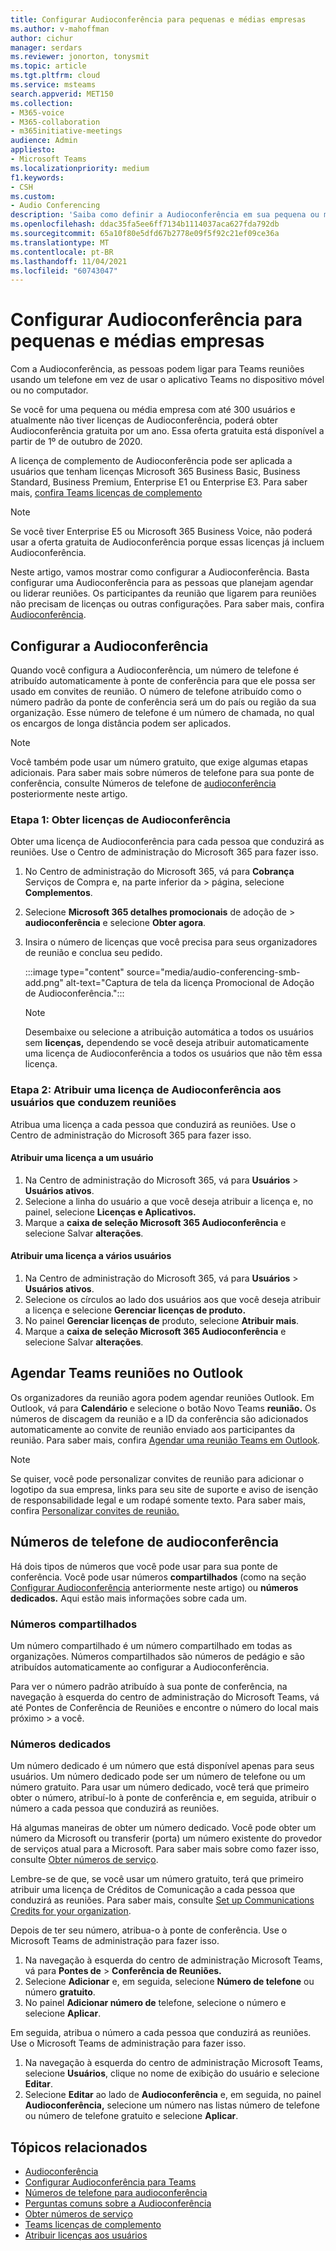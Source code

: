 ```yaml
---
title: Configurar Audioconferência para pequenas e médias empresas
ms.author: v-mahoffman
author: cichur
manager: serdars
ms.reviewer: jonorton, tonysmit
ms.topic: article
ms.tgt.pltfrm: cloud
ms.service: msteams
search.appverid: MET150
ms.collection:
- M365-voice
- M365-collaboration
- m365initiative-meetings
audience: Admin
appliesto:
- Microsoft Teams
ms.localizationpriority: medium
f1.keywords:
- CSH
ms.custom:
- Audio Conferencing
description: 'Saiba como definir a Audioconferência em sua pequena ou média empresa para pessoas que precisam usar um telefone para ligar para reuniões. '
ms.openlocfilehash: ddac35fa5ee6ff7134b1114037aca627fda792db
ms.sourcegitcommit: 65a10f80e5dfd67b2778e09f5f92c21ef09ce36a
ms.translationtype: MT
ms.contentlocale: pt-BR
ms.lasthandoff: 11/04/2021
ms.locfileid: "60743047"
---
```

# <a name="set-up-audio-conferencing-for-small-and-medium-businesses"></a>Configurar Audioconferência para pequenas e médias empresas

Com a Audioconferência, as pessoas podem ligar para Teams reuniões usando um telefone em vez de usar o aplicativo Teams no dispositivo móvel ou no computador.  

Se você for uma pequena ou média empresa com até 300 usuários e atualmente não tiver licenças de Audioconferência, poderá obter Audioconferência gratuita por um ano. Essa oferta gratuita está disponível a partir de 1º de outubro de 2020.

A licença de complemento de Audioconferência pode ser aplicada a usuários que tenham licenças Microsoft 365 Business Basic, Business Standard, Business Premium, Enterprise E1 ou Enterprise E3. Para saber mais, [confira Teams licenças de complemento](teams-add-on-licensing/microsoft-teams-add-on-licensing.md)

> [!NOTE]
> Se você tiver Enterprise E5 ou Microsoft 365 Business Voice, não poderá usar a oferta gratuita de Audioconferência porque essas licenças já incluem Audioconferência.

Neste artigo, vamos mostrar como configurar a Audioconferência. Basta configurar uma Audioconferência para as pessoas que planejam agendar ou liderar reuniões. Os participantes da reunião que ligarem para reuniões não precisam de licenças ou outras configurações. Para saber mais, confira [Audioconferência](audio-conferencing-in-office-365.md).

## <a name="set-up-audio-conferencing"></a>Configurar a Audioconferência

Quando você configura a Audioconferência, um número de telefone é atribuído automaticamente à ponte de conferência para que ele possa ser usado em convites de reunião. O número de telefone atribuído como o número padrão da ponte de conferência será um do país ou região da sua organização. Esse número de telefone é um número de chamada, no qual os encargos de longa distância podem ser aplicados.

> [!NOTE]
> Você também pode usar um número gratuito, que exige algumas etapas adicionais. Para saber mais sobre números de telefone para sua ponte de conferência, consulte Números de telefone de [audioconferência](#audio-conferencing-phone-numbers) posteriormente neste artigo.

### <a name="step-1-get-audio-conferencing-licenses"></a>Etapa 1: Obter licenças de Audioconferência

Obter uma licença de Audioconferência para cada pessoa que conduzirá as reuniões. Use o Centro de administração do Microsoft 365 para fazer isso.

1. No Centro de administração do Microsoft 365, vá para **Cobrança** Serviços de Compra e, na parte inferior da  >  página, selecione **Complementos**.
2. Selecione **Microsoft 365 detalhes promocionais** de adoção de  >  **audioconferência** e selecione **Obter agora**.
3. Insira o número de licenças que você precisa para seus organizadores de reunião e conclua seu pedido.

    :::image type="content" source="media/audio-conferencing-smb-add.png" alt-text="Captura de tela da licença Promocional de Adoção de Audioconferência.":::

    > [!NOTE]
    > Desembaixe ou selecione a atribuição automática a todos os usuários sem **licenças,** dependendo se você deseja atribuir automaticamente uma licença de Audioconferência a todos os usuários que não têm essa licença.

### <a name="step-2-assign-an-audio-conferencing-license-to-users-who-lead-meetings"></a>Etapa 2: Atribuir uma licença de Audioconferência aos usuários que conduzem reuniões

Atribua uma licença a cada pessoa que conduzirá as reuniões. Use o Centro de administração do Microsoft 365 para fazer isso.

#### <a name="assign-a-license-to-one-user"></a>Atribuir uma licença a um usuário

1. Na Centro de administração do Microsoft 365, vá para **Usuários**  >  **Usuários ativos**.  
2. Selecione a linha do usuário a que você deseja atribuir a licença e, no painel, selecione **Licenças e Aplicativos.**
3. Marque a **caixa de seleção Microsoft 365 Audioconferência** e selecione Salvar **alterações**.

#### <a name="assign-a-license-to-multiple-users"></a>Atribuir uma licença a vários usuários

1. Na Centro de administração do Microsoft 365, vá para **Usuários**  >  **Usuários ativos**.  
2. Selecione os círculos ao lado dos usuários aos que você deseja atribuir a licença e selecione **Gerenciar licenças de produto.**
3. No painel **Gerenciar licenças de** produto, selecione **Atribuir mais**.
4. Marque a **caixa de seleção Microsoft 365 Audioconferência** e selecione Salvar **alterações**.  

## <a name="schedule-teams-meetings-in-outlook"></a>Agendar Teams reuniões no Outlook

Os organizadores da reunião agora podem agendar reuniões Outlook. Em Outlook, vá para **Calendário** e selecione o botão Novo Teams **reunião.** Os números de discagem da reunião e a ID da conferência são adicionados automaticamente ao convite de reunião enviado aos participantes da reunião. Para saber mais, confira [Agendar uma reunião Teams em Outlook](https://support.microsoft.com/office/schedule-a-teams-meeting-from-outlook-883cc15c-580f-441a-92ea-0992c00a9b0f).

> [!NOTE]
> Se quiser, você pode personalizar convites de reunião para adicionar o logotipo da sua empresa, links para seu site de suporte e aviso de isenção de responsabilidade legal e um rodapé somente texto. Para saber mais, confira [Personalizar convites de reunião.](meeting-settings-in-teams.md#customize-meeting-invitations)

## <a name="audio-conferencing-phone-numbers"></a>Números de telefone de audioconferência

Há dois tipos de números que você pode usar para sua ponte de conferência. Você pode usar números **compartilhados** (como na seção [Configurar Audioconferência](#set-up-audio-conferencing) anteriormente neste artigo) ou **números dedicados.** Aqui estão mais informações sobre cada um.

### <a name="shared-numbers"></a>Números compartilhados

Um número compartilhado é um número compartilhado em todas as organizações. Números compartilhados são números de pedágio e são atribuídos automaticamente ao configurar a Audioconferência.

Para ver o número padrão atribuído à sua ponte de conferência, na navegação à esquerda do centro de administração do Microsoft Teams, vá até Pontes de Conferência de Reuniões e encontre o número do local mais próximo  >  a você.

### <a name="dedicated-numbers"></a>Números dedicados

Um número dedicado é um número que está disponível apenas para seus usuários. Um número dedicado pode ser um número de telefone ou um número gratuito. Para usar um número dedicado, você terá que primeiro obter o número, atribuí-lo à ponte de conferência e, em seguida, atribuir o número a cada pessoa que conduzirá as reuniões.

Há algumas maneiras de obter um número dedicado. Você pode obter um número da Microsoft ou transferir (porta) um número existente do provedor de serviços atual para a Microsoft. Para saber mais sobre como fazer isso, consulte [Obter números de serviço](getting-service-phone-numbers.md).

Lembre-se de que, se você usar um número gratuito, terá que primeiro atribuir uma licença de Créditos de Comunicação a cada pessoa que conduzirá as reuniões. Para saber mais, consulte [Set up Communications Credits for your organization](set-up-communications-credits-for-your-organization.md).

Depois de ter seu número, atribua-o à ponte de conferência. Use o Microsoft Teams de administração para fazer isso.

1. Na navegação à esquerda do centro de administração Microsoft Teams, vá para **Pontes de**  >  **Conferência de Reuniões.**
2. Selecione **Adicionar** e, em seguida, selecione **Número de telefone** ou número **gratuito**.
3. No painel **Adicionar número de** telefone, selecione o número e selecione **Aplicar**.

Em seguida, atribua o número a cada pessoa que conduzirá as reuniões. Use o Microsoft Teams de administração para fazer isso.

1. Na navegação à esquerda do centro de administração Microsoft Teams, selecione **Usuários**, clique no nome de exibição do usuário e selecione **Editar**.
2. Selecione **Editar** ao lado de **Audioconferência** e, em seguida,  no painel  **Audioconferência,** selecione um número nas listas número de telefone ou número de telefone gratuito e selecione **Aplicar**.

## <a name="related-topics"></a>Tópicos relacionados

- [Audioconferência](audio-conferencing-in-office-365.md)
- [Configurar Audioconferência para Teams](set-up-audio-conferencing-in-teams.md)
- [Números de telefone para audioconferência](phone-numbers-for-audio-conferencing-in-teams.md)
- [Perguntas comuns sobre a Audioconferência](audio-conferencing-common-questions.md)
- [Obter números de serviço](getting-service-phone-numbers.md)
- [Teams licenças de complemento](teams-add-on-licensing/microsoft-teams-add-on-licensing.md)
- [Atribuir licenças aos usuários](/microsoft-365/admin/manage/assign-licenses-to-users)